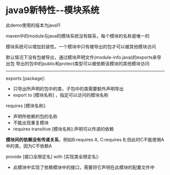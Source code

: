 # java9新特性--模块系统

此demo使用的版本为java11

maven中的module与java的模块系统没有联系，每个模块的名称是唯一的

模块系统可以增加封装性，一个模块中只有被导出的包才可以被其他模块访问

默认情况下没有包被导出，通过模块声明文件(module-info.java)的exports来导出包
导出的包中的public和protect类型可以被依赖该模块的其他模块访问

***

exports [package]:
 - 只导出所声明的包中的类，子包中的类需要额外声明导出
 - export to [模块名称] ，指定可以访问的模块名称
 
requires [模块名称]:
  - 声明所依赖的包的名称
  - 不能出现重复模块
  - requires transitive [模块名称]:声明可以传递的依赖

**模块间的依赖没有传递关系**，例如B:requires A, C:requires B,但此时C不能使用A中的类，因为C不依赖A 

provide [接口全限定名] with [实现类全限定名]:
 - 此模块中实现了依赖模块中的接口，需要将它声明在此模块的配置文件中

